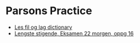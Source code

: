 
# Parsons Practice

- [Les fil og lag dictionary](./parsons/les_fil.md)
- [Lengste stigende, Eksamen 22 morgen, oppg 16](./parsons/longest_incr.html)
